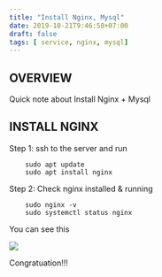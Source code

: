 ```yaml
---
title: "Install Nginx, Mysql"
date: 2019-10-21T9:46:58+07:00
draft: false
tags: [ service, nginx, mysql]
---
```


## OVERVIEW

Quick note about Install Nginx + Mysql

## INSTALL NGINX

Step 1: ssh to the server and run

        sudo apt update
        sudo apt install nginx

Step 2: Check nginx installed & running

        sudo nginx -v 
        sudo systemctl status nginx

You can see this 

<img class="special-img-class" src="/self-learning/img/nginx_image_status.png">

Congratuation!!!
